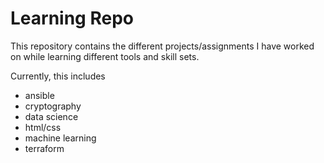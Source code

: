 # Learning Repo

This repository contains the different projects/assignments I have worked on while learning different tools and skill sets.

Currently, this includes
- ansible
- cryptography
- data science
- html/css
- machine learning
- terraform